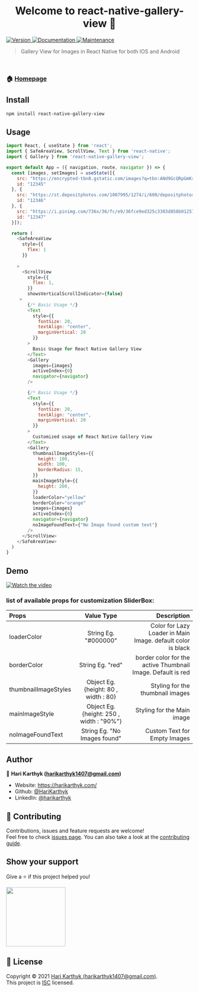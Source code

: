 <h1 align="center">Welcome to react-native-gallery-view 👋</h1>
<p>
  <a href="https://www.npmjs.com/package/react-native-gallery-view" target="_blank">
    <img alt="Version" src="https://img.shields.io/npm/v/react-native-gallery-view.svg">
  </a>
  <a href="https://github.com/Harikarthyk/react-native-gallery-view#readme" target="_blank">
    <img alt="Documentation" src="https://img.shields.io/badge/documentation-yes-brightgreen.svg" />
  </a>
  <a href="https://github.com/Harikarthyk/react-native-gallery-view/graphs/commit-activity" target="_blank">
    <img alt="Maintenance" src="https://img.shields.io/badge/Maintained%3F-yes-green.svg" />
  </a>
<!--   <a href="https://github.com/Harikarthyk/react-native-gallery-view/blob/master/LICENSE" target="_blank"> -->
<!--     <img alt="License: ISC" src="https://img.shields.io/github/license/HariKarthyk/react-native-gallery-view" /> -->
<!--   </a> -->
</p>

> Gallery View for Images in React Native for both IOS and Android 

<br>
 
### 🏠 [Homepage](https://github.com/Harikarthyk/react-native-gallery-view)

## Install

```sh
npm install react-native-gallery-view
```

## Usage

```javascript
import React, { useState } from 'react';
import { SafeAreaView, ScrollView, Text } from 'react-native';
import { Gallery } from 'react-native-gallery-view';

export default App = ({ navigation, route, navigator }) => {
  const [images, setImages] = useState([{
    src: "https://encrypted-tbn0.gstatic.com/images?q=tbn:ANd9GcQRpGmKrfBFE90_MyomlXre9OJhLyjMvfGm5w&usqp=CAU",
    id: "12345"
  }, {
    src: "https://st.depositphotos.com/1007995/1274/i/600/depositphotos_12746726-stock-photo-fashion-man-wearing- sunglasses-thinking.jpg",
    id: "12346"
  }, {
    src: "https://i.pinimg.com/736x/36/fc/e9/36fce9ed325c3303d858b01257bd76c3.jpg",
    id: "12347"
  }]);

  return (
    <SafeAreaView
      style={{
        flex: 1
      }}
      
    >
      <ScrollView
        style={{
          flex: 1,
        }}
        showsVerticalScrollIndicator={false}
     >
        {/* Basic Usage */}
        <Text
          style={{
            fontSize: 20,
            textAlign: "center",
            marginVertical: 20
          }}
        >
          Basic Usage for React Native Gallery View
        </Text>
        <Gallery
          images={images}
          activeIndex={0}
          navigator={navigator}
        />

        {/* Basic Usage */}
        <Text
          style={{
            fontSize: 20,
            textAlign: "center",
            marginVertical: 20
          }}
        >
          Customized usage of React Native Gallery View
        </Text>
        <Gallery
          thumbnailImageStyles={{
            height: 100,
            width: 100,
            borderRadius: 15,
          }}
          mainImageStyle={{
            height: 200,
          }}
          loaderColor="yellow"
          borderColor="orange"
          images={images}
          activeIndex={0}
          navigator={navigator}
          noImageFoundText={"No Image found custom text"}
        />
      </ScrollView>
    </SafeAreaView>
  )
}

```

## Demo
[![Watch the video](https://user-images.githubusercontent.com/54505967/132284459-d1768cc4-8d53-4e55-b855-5728a0c5ab5f.png)](https://user-images.githubusercontent.com/54505967/132284398-4b8edb26-5141-46ba-90c0-0fe8b76b9a0f.mp4)


### list of available props for customization SliderBox:

| Props  |  Value Type | Description |
| :------------ |:---------------:| -----:|
| loaderColor    | String Eg. "#000000" | Color for Lazy Loader in Main Image. default color is black  |
| borderColor      | String Eg. "red"        |   border color for the active Thumbnail Image. Default is red |
| thumbnailImageStyles | Object Eg. {height: 80 , width : 80}        |  Styling for the thumbnail images |
| mainImageStyle | Object Eg. {height: 250 , width : "90%"}        |  Styling for the Main image |
| noImageFoundText | String Eg. "No Images found"      |  Custom Text for Empty Images |



## Author

👤 **Hari Karthyk (harikarthyk1407@gmail.com)**

* Website: https://harikarthyk.com/
* Github: [@HariKarthyk](https://github.com/HariKarthyk)
* LinkedIn: [@harikarthyk](https://linkedin.com/in/harikarthyk)

## 🤝 Contributing

Contributions, issues and feature requests are welcome!<br />Feel free to check [issues page](https://github.com/Harikarthyk/react-native-gallery-view/issues). You can also take a look at the [contributing guide](https://github.com/Harikarthyk/react-native-gallery-view/blob/master/CONTRIBUTING.md).

## Show your support

Give a ⭐️ if this project helped you!

<a href="https://www.patreon.com/harikarthyk">
  <img src="https://c5.patreon.com/external/logo/become_a_patron_button@2x.png" width="160">
</a>

## 📝 License

Copyright © 2021 [Hari Karthyk (harikarthyk1407@gmail.com)](https://github.com/HariKarthyk).<br />
This project is [ISC](https://github.com/Harikarthyk/react-native-gallery-view/blob/master/LICENSE) licensed.

